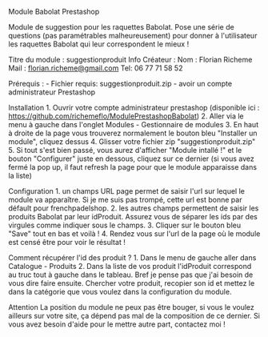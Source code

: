 Module Babolat Prestashop

Module de suggestion pour les raquettes Babolat. Pose une série de questions (pas paramétrables malheureusement) pour donner à l'utilisateur les raquettes Babolat qui leur correspondent le mieux !

Titre du module : suggestionproduit
Info Créateur : 
	Nom : Florian Richeme
	Mail : florian.richeme@gmail.com
	Tel: 06 77 71 58 52

Prérequis : 
	- Fichier requis: suggestionproduit.zip
	- avoir un compte administrateur Prestashop

Installation
	1. Ouvrir votre compte administrateur prestashop (disponible ici : https://github.com/richemeflo/ModulePrestashopBabolat)
	2. Aller via le menu à gauche dans l'onglet Modules - Gestionnaire de modules
	3. En haut à droite de la page vous trouverez normalement le bouton bleu "Installer un module", cliquez dessus
	4. Glisser votre fichier zip "suggestionproduit.zip"
	5. Si tout s'est bien passé, vous aurez d'afficher "Module intallé !" et le bouton "Configurer" juste en dessous, cliquez sur ce dernier (si vous avez fermé la pop up, il faut refresh la page pour que le module apparaisse dans la liste)
	
Configuration
	1. un champs URL page permet de saisir l'url sur lequel le module va apparaître. Si je me suis pas trompé, cette url est bonne par défault pour frenchpadelshop.
	2. les autres champs permettent de saisir les produits Babolat par leur idProduit. Assurez vous de séparer les ids par des virgules comme indiquer sous le champs.
	3. Cliquer sur le bouton bleu "Save" tout en bas et voilà !
	4. Rendez vous sur l'url de la page où le module est censé être pour voir le résultat !

Comment récupérer l'id des produit ?
	1. Dans le menu de gauche aller dans Catalogue - Produits
	2. Dans la liste de vos produit l'idProduit correspond au truc tout à gauche dans le tableau. Bref je pense pas que j'ai besoin de vous dire faire ensuite. Chercher votre produit, recopier son id et mettez le dans la catégorie que vous voulez dans la configuration du module.


Attention
	La position du module ne peux pas être bouger, si vous le voulez ailleurs sur votre site, ça dépend pas mal de la composition de ce dernier.
	Si vous avez besoin d'aide pour le mettre autre part, contactez moi !

